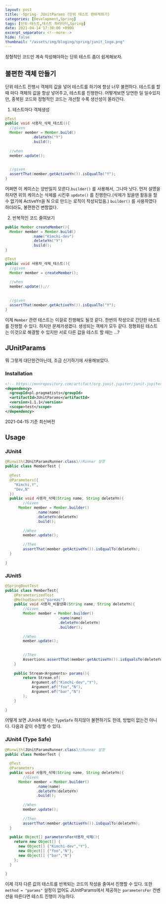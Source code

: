 ```yaml
---
layout: post
title: -Spring- JUnitParams (단위 테스트 편하게하기)
categories: [Development,Spring]
tags: [단위-테스트,테스트 파라미터,Spring]
date: 2021-04-14 17:30:00 +0900
excerpt_separator: <!--more-->
hide: false
thumbnail: "/assets/img/bloging/spring/junit_logo.png"
---
```


정형적인 코드만 계속 작성해야하는 단위 테스트 좀더 쉽게해보자.

<!--more-->
## 불편한 객체 만들기

단위 테스트 진행시 객체의 값을 넣어 테스트를 하기에 항상 너무 불편하다. 테스트를 할 때 마다 객체의 값을 항상 넣어주고, 테스트를 진행한다. 어떻게보면 당연한 일 일수있지만, 중복된 코드와 정형적인 코드는 개선할 수록 생산성이 올라간다.

1. 테스트마다 객체생성

```java
@Test
public void 사용자_삭제_테스트(){
  //given
  Member member = Member.build()
            .deleteYn("Y")
            .build();
  
  //when
  member.update();
  
  
  //given
  assertThat(member.getActiveYn()).isEqualTo("Y");
}
```

어쩌면 이 케이스는 양반일지 모른다.`builder()` 를 사용해서, 그나마 낫다. 먼저 설명을 하자면 위의 케이스는 삭제를 시킨후 `update()` 를 진행한다.(삭제가 됬을땐 활동을 할수 없기에 ActiveYn을 N 으로 만드는 로직이 작성되있음.)  `builder()` 를 사용하였다 하더라도, 불편한건 변함없다. 

2. 반복적인 코드 줄여보기

```java
public Member createMember(){
  Member member = Member.build()
            .name("Kimchi-dev")
            .deleteYn("Y")
            .build();
}

@Test
public void 사용자_삭제_테스트(){
  //given
  Member member = createMember();
  
  //when
  member.update();//
  
  
  //given
  assertThat(member.getActiveYn()).isEqualTo("Y");
}

```

이제 `Member` 관련 테스트는 이걸로 진행해도 될것 같다. 한번의 작성으로 간단한 테스트를 진행할 수 있다. 하지만 문제가생겼다. 생성되는 객체가 모두 같다. 정형화된 테스트는 이것으로 해결할 수 있지만 서로 다른 값을 테스트 할 때는 ...?

## JUnitParams

뭐 그렇게 대단한건아닌데, 조금 신기하기에 사용해보았다.

### Installation

```xml
<!-- https://mvnrepository.com/artifact/org.junit.jupiter/junit-jupiter-params -->
<dependency>
  <groupId>pl.pragmatists</groupId>
  <artifactId>JUnitParams</artifactId>
  <version>1.1.1</version>
  <scope>test</scope>
</dependency>
```

2021-04-15 기준 최신버전





## Usage





### JUnit4

```java
@Runwith(JUnitParamsRunner.class)//Runner 설정
public class MemberTest {
  
  @Test
  @Parameters({
    "Kimchi,Y",
    "Dev,N"
  })
  public void 사용자_삭제(String name, String deleteYn){
    	//Given
      Member member = Member.builder()
              .name(name)
              .deleteYn(deleteYn)
              .build();
    
    	//When
    	member.update();
    
    	//Then
    	assertThat(member.getActiveYn()).isEqualTo(deleteYn);
  }
  
}
```



### JUnit5

```java
@SpringBootTest
public class MemberTest{
    @ParameterizedTest
    @MethodSource("parmas")
  	public void 사용자_비활성화(String name, String deleteYn){
      	//Given
      	Member member = Member.builder()
          				.name(name)
          				.deleteYn(deleteYn)
          				.builder();
      
      	//When
      	member.update();
      
      
      	//Then
      	Assertions.assertThat(member.getActiveYn()).isEqualsTo(deleteYn)
    }
  
  	public Stream<Arguments> params(){
        return Stream.of(
            Argument.of("Kimchi-dev","Y"),
            Argument.of("foo","N"),
            Argument.of("bar","N")
        );
    }
  	
}
```



어떻게 보면 JUnit4 에서는 `TypeSafe` 하지않아 불편하기도 한데, 방법이 없는건 아니다. 다음과 같이 수정할 수 있다.

### JUnit4 (Type Safe)

```java
@Runwith(JUnitParamsRunner.class)//Runner 설정
public class MemberTest {
  
  @Test
  @Parameters
  public void 사용자_삭제(String name, String deleteYn){
    	//Given
      Member member = Member.builder()
              .name(name)
              .deleteYn(deleteYn)
              .build();
    
    	//When
    	member.update();
    
    	//Then
    	assertThat(member.getActiveYn()).isEqualTo(deleteYn);
  }
  
  public Object[] parametersFor사용자_삭제(){
    return new Object[] {
      new Object[] {"Kimchi-dev","Y"},
      new Object[] {"foo","N"},
      new Object[] {"bar","N"}
    };
  }
  
}
```



이제 각자 다른 값의 테스트를 반복되는 코드의 작성을 줄여서 진행할 수 있다. 또한 `method = "params"` 설정이 없어도 JUnitParams에서 제공하는 `parametersFor` 컨벤션을 따른다면  테스트 진행이 가능하다.




